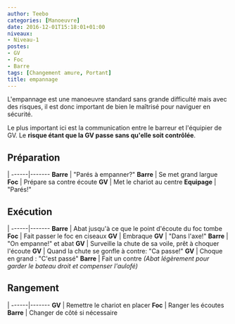 ```yaml
---
author: Teebo
categories: [Manoeuvre]
date: 2016-12-01T15:18:01+01:00
niveaux:
- Niveau-1
postes:
- GV
- Foc
- Barre
tags: [Changement amure, Portant]
title: empannage
---
```

L'empannage est une manoeuvre standard sans grande difficulté mais avec des risques, il est donc important de bien le maîtrisé pour naviguer en sécurité.

<!--more-->

Le plus important ici est la communication entre le barreur et l'équipier de GV. Le **risque étant que la GV passe sans qu'elle soit contrôlée**.

## Préparation
 |
------|-------
**Barre** | "Parés à empanner?"
**Barre** | Se met grand largue
**Foc** | Prépare sa contre écoute
**GV** | Met le chariot au centre
**Equipage** | "Parés!"

## Exécution
 |
------|-------
**Barre** | Abat jusqu'à ce que le point d'écoute du foc tombe
**Foc** | Fait passer le foc en ciseaux
**GV** | Embraque
**GV** | "Dans l'axe!"
**Barre** | "On empanne!" et abat
**GV** | Surveille la chute de sa voile, prêt à choquer l'écoute
**GV** | Quand la chute se gonfle à contre: "Ca passe!"
**GV** | Choque en grand : "C'est passé"
**Barre** | Fait un contre *(Abat légèrement pour garder le bateau droit et compenser l'aulofé)*

## Rangement
 |
------|-------
**GV** | Remettre le chariot en placer
**Foc** | Ranger les écoutes
**Barre** | Changer de côté si nécessaire
